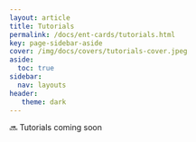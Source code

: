 ```yaml
---
layout: article
title: Tutorials
permalink: /docs/ent-cards/tutorials.html
key: page-sidebar-aside
cover: /img/docs/covers/tutorials-cover.jpeg
aside:
  toc: true
sidebar:
  nav: layouts
header:
   theme: dark
---
```


🔜 Tutorials coming soon 